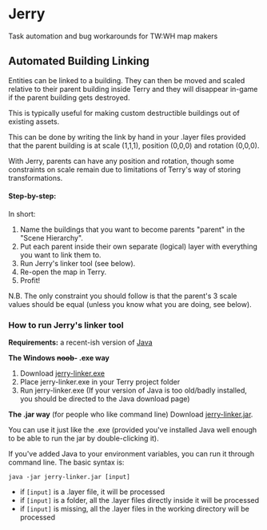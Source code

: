 # Jerry
Task automation and bug workarounds for TW:WH map makers

## Automated Building Linking
Entities can be linked to a building. They can then be moved and scaled relative to their parent building inside Terry and they will disappear in-game if the parent building gets destroyed.

This is typically useful for making custom destructible buildings out of existing assets.

This can be done by writing the link by hand in your .layer files provided that the parent building is at scale (1,1,1), position (0,0,0) and rotation (0,0,0).

With Jerry, parents can have any position and rotation, though some constraints on scale remain due to limitations of Terry's way of storing transformations.

#### Step-by-step:
In short:
1. Name the buildings that you want to become parents "parent" in the "Scene Hierarchy".
2. Put each parent inside their own separate (logical) layer with everything you want to link them to.
3. Run Jerry's linker tool (see below).
4. Re-open the map in Terry.
5. Profit!

N.B. The only constraint you should follow is that the parent's 3 scale values should be equal (unless you know what you are doing, see below).

### How to run Jerry's linker tool
**Requirements:**
a recent-ish version of [Java](https://www.java.com/en/download/)

**The Windows ~~noob~~- .exe way**
1. Download [jerry-linker.exe](https://github.com/Sizertz/Jerry/raw/master/Jerry/dist/jerry-linker.exe)
2. Place jerry-linker.exe in your Terry project folder
3. Run jerry-linker.exe
(If your version of Java is too old/badly installed, you should be directed to the Java download page)
  
**The .jar way** (for people who like command line)
Download [jerry-linker.jar](https://github.com/Sizertz/Jerry/raw/master/Jerry/dist/jerry-linker.jar).

You can use it just like the .exe (provided you've installed Java well enough to be able to run the jar by double-clicking it).

If you've added Java to your environment variables, you can run it through command line. The basic syntax is:
```
java -jar jerry-linker.jar [input]
```
* if `[input]` is a .layer file, it will be processed
* if `[input]` is a folder, all the .layer files directly inside it will be processed
* if `[input]` is missing, all the .layer files in the working directory will be processed




